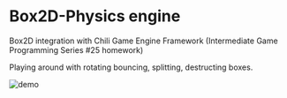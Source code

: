 # Box2D-Physics engine
Box2D integration with Chili Game Engine Framework (Intermediate Game Programming Series #25 homework)

Playing around with rotating bouncing, splitting, destructing boxes.

![demo]()

